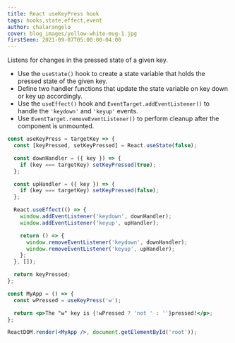 ```yaml
---
title: React useKeyPress hook
tags: hooks,state,effect,event
author: chalarangelo
cover: blog_images/yellow-white-mug-1.jpg
firstSeen: 2021-09-07T05:00:00-04:00
---
```


Listens for changes in the pressed state of a given key.

- Use the `useState()` hook to create a state variable that holds the pressed state of the given key.
- Define two handler functions that update the state variable on key down or key up accordingly.
- Use the `useEffect()` hook and `EventTarget.addEventListener()` to handle the `'keydown'` and `'keyup'` events.
- Use `EventTarget.removeEventListener()` to perform cleanup after the component is unmounted.

```jsx
const useKeyPress = targetKey => {
  const [keyPressed, setKeyPressed] = React.useState(false);

  const downHandler = ({ key }) => {
    if (key === targetKey) setKeyPressed(true);
  };

  const upHandler = ({ key }) => {
    if (key === targetKey) setKeyPressed(false);
  };

  React.useEffect(() => {
    window.addEventListener('keydown', downHandler);
    window.addEventListener('keyup', upHandler);

    return () => {
      window.removeEventListener('keydown', downHandler);
      window.removeEventListener('keyup', upHandler);
    };
  }, []);

  return keyPressed;
};
```

```jsx
const MyApp = () => {
  const wPressed = useKeyPress('w');

  return <p>The "w" key is {!wPressed ? 'not ' : ''}pressed!</p>;
};

ReactDOM.render(<MyApp />, document.getElementById('root'));
```
